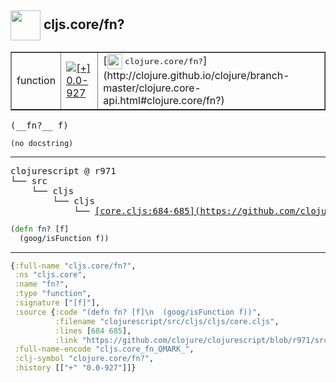 ## <img width="48px" valign="middle" src="http://i.imgur.com/Hi20huC.png"> cljs.core/fn?

 <table border="1">
<tr>
<td>function</td>
<td><a href="https://github.com/cljsinfo/api-refs/tree/0.0-927"><img valign="middle" alt="[+] 0.0-927" src="https://img.shields.io/badge/+-0.0--927-lightgrey.svg"></a> </td>
<td>
[<img height="24px" valign="middle" src="http://i.imgur.com/1GjPKvB.png"> <samp>clojure.core/fn?</samp>](http://clojure.github.io/clojure/branch-master/clojure.core-api.html#clojure.core/fn?)
</td>
</tr>
</table>

 <samp>
(__fn?__ f)<br>
</samp>

```
(no docstring)
```

---

 <pre>
clojurescript @ r971
└── src
    └── cljs
        └── cljs
            └── <ins>[core.cljs:684-685](https://github.com/clojure/clojurescript/blob/r971/src/cljs/cljs/core.cljs#L684-L685)</ins>
</pre>

```clj
(defn fn? [f]
  (goog/isFunction f))
```


---

```clj
{:full-name "cljs.core/fn?",
 :ns "cljs.core",
 :name "fn?",
 :type "function",
 :signature ["[f]"],
 :source {:code "(defn fn? [f]\n  (goog/isFunction f))",
          :filename "clojurescript/src/cljs/cljs/core.cljs",
          :lines [684 685],
          :link "https://github.com/clojure/clojurescript/blob/r971/src/cljs/cljs/core.cljs#L684-L685"},
 :full-name-encode "cljs.core_fn_QMARK_",
 :clj-symbol "clojure.core/fn?",
 :history [["+" "0.0-927"]]}

```
